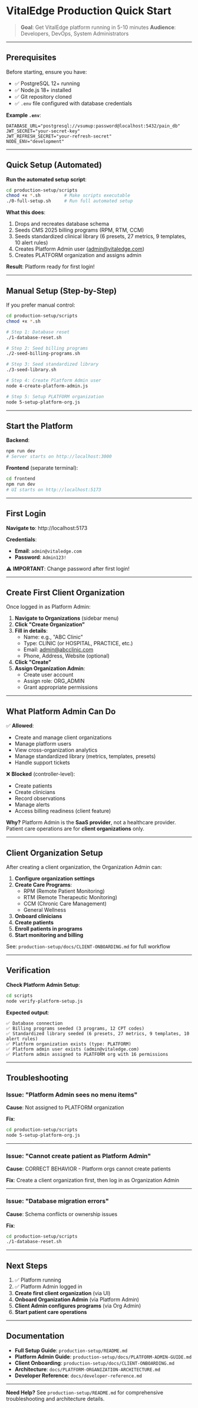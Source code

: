# VitalEdge Production Quick Start

> **Goal**: Get VitalEdge platform running in 5-10 minutes
> **Audience**: Developers, DevOps, System Administrators

---

## Prerequisites

Before starting, ensure you have:

- ✅ PostgreSQL 12+ running
- ✅ Node.js 18+ installed
- ✅ Git repository cloned
- ✅ `.env` file configured with database credentials

**Example `.env`**:
```
DATABASE_URL="postgresql://vsumup:password@localhost:5432/pain_db"
JWT_SECRET="your-secret-key"
JWT_REFRESH_SECRET="your-refresh-secret"
NODE_ENV="development"
```

---

## Quick Setup (Automated)

**Run the automated setup script**:
```bash
cd production-setup/scripts
chmod +x *.sh         # Make scripts executable
./0-full-setup.sh     # Run full automated setup
```

**What this does**:
1. Drops and recreates database schema
2. Seeds CMS 2025 billing programs (RPM, RTM, CCM)
3. Seeds standardized clinical library (6 presets, 27 metrics, 9 templates, 10 alert rules)
4. Creates Platform Admin user (admin@vitaledge.com)
5. Creates PLATFORM organization and assigns admin

**Result**: Platform ready for first login!

---

## Manual Setup (Step-by-Step)

If you prefer manual control:

```bash
cd production-setup/scripts
chmod +x *.sh

# Step 1: Database reset
./1-database-reset.sh

# Step 2: Seed billing programs
./2-seed-billing-programs.sh

# Step 3: Seed standardized library
./3-seed-library.sh

# Step 4: Create Platform Admin user
node 4-create-platform-admin.js

# Step 5: Setup PLATFORM organization
node 5-setup-platform-org.js
```

---

## Start the Platform

**Backend**:
```bash
npm run dev
# Server starts on http://localhost:3000
```

**Frontend** (separate terminal):
```bash
cd frontend
npm run dev
# UI starts on http://localhost:5173
```

---

## First Login

**Navigate to**: http://localhost:5173

**Credentials**:
- **Email**: `admin@vitaledge.com`
- **Password**: `Admin123!`

⚠️ **IMPORTANT**: Change password after first login!

---

## Create First Client Organization

Once logged in as Platform Admin:

1. **Navigate to Organizations** (sidebar menu)
2. **Click "Create Organization"**
3. **Fill in details**:
   - Name: e.g., "ABC Clinic"
   - Type: CLINIC (or HOSPITAL, PRACTICE, etc.)
   - Email: admin@abcclinic.com
   - Phone, Address, Website (optional)
4. **Click "Create"**
5. **Assign Organization Admin**:
   - Create user account
   - Assign role: ORG_ADMIN
   - Grant appropriate permissions

---

## What Platform Admin Can Do

✅ **Allowed**:
- Create and manage client organizations
- Manage platform users
- View cross-organization analytics
- Manage standardized library (metrics, templates, presets)
- Handle support tickets

❌ **Blocked** (controller-level):
- Create patients
- Create clinicians
- Record observations
- Manage alerts
- Access billing readiness (client feature)

**Why?** Platform Admin is the **SaaS provider**, not a healthcare provider. Patient care operations are for **client organizations** only.

---

## Client Organization Setup

After creating a client organization, the Organization Admin can:

1. **Configure organization settings**
2. **Create Care Programs**:
   - RPM (Remote Patient Monitoring)
   - RTM (Remote Therapeutic Monitoring)
   - CCM (Chronic Care Management)
   - General Wellness
3. **Onboard clinicians**
4. **Create patients**
5. **Enroll patients in programs**
6. **Start monitoring and billing**

See: `production-setup/docs/CLIENT-ONBOARDING.md` for full workflow

---

## Verification

**Check Platform Admin Setup**:
```bash
cd scripts
node verify-platform-setup.js
```

**Expected output**:
```
✅ Database connection
✅ Billing programs seeded (3 programs, 12 CPT codes)
✅ Standardized library seeded (6 presets, 27 metrics, 9 templates, 10 alert rules)
✅ Platform organization exists (type: PLATFORM)
✅ Platform admin user exists (admin@vitaledge.com)
✅ Platform admin assigned to PLATFORM org with 16 permissions
```

---

## Troubleshooting

### Issue: "Platform Admin sees no menu items"

**Cause**: Not assigned to PLATFORM organization

**Fix**:
```bash
cd production-setup/scripts
node 5-setup-platform-org.js
```

---

### Issue: "Cannot create patient as Platform Admin"

**Cause**: CORRECT BEHAVIOR - Platform orgs cannot create patients

**Fix**: Create a client organization first, then log in as Organization Admin

---

### Issue: "Database migration errors"

**Cause**: Schema conflicts or ownership issues

**Fix**:
```bash
cd production-setup/scripts
./1-database-reset.sh
```

---

## Next Steps

1. ✅ Platform running
2. ✅ Platform Admin logged in
3. **Create first client organization** (via UI)
4. **Onboard Organization Admin** (via Platform Admin)
5. **Client Admin configures programs** (via Org Admin)
6. **Start patient care operations**

---

## Documentation

- **Full Setup Guide**: `production-setup/README.md`
- **Platform Admin Guide**: `production-setup/docs/PLATFORM-ADMIN-GUIDE.md`
- **Client Onboarding**: `production-setup/docs/CLIENT-ONBOARDING.md`
- **Architecture**: `docs/PLATFORM-ORGANIZATION-ARCHITECTURE.md`
- **Developer Reference**: `docs/developer-reference.md`

---

**Need Help?** See `production-setup/README.md` for comprehensive troubleshooting and architecture details.
